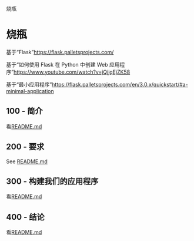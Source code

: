 烧瓶

# 烧瓶

基于“Flask”<https://flask.palletsprojects.com/>

基于“如何使用 Flask 在 Python 中创建 Web 应用程序”<https://www.youtube.com/watch?v=jQjjqEjZK58>

基于“最小应用程序”<https://flask.palletsprojects.com/en/3.0.x/quickstart/#a-minimal-application>

## 100 - 简介

看[README.md](./100/README.md)

## 200 - 要求

See [README.md](./200/README.md)

## 300 - 构建我们的应用程序

看[README.md](./300/README.md)

## 400 - 结论

看[README.md](./400/README.md)
